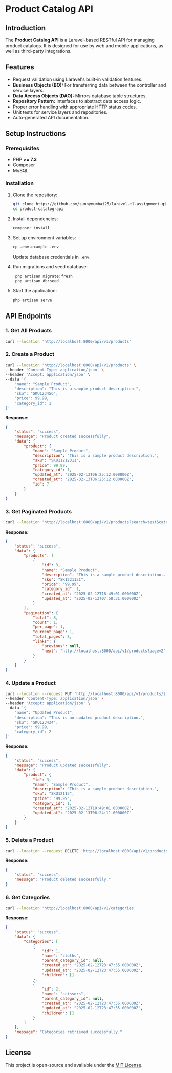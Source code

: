 # Product Catalog API

## Introduction
The **Product Catalog API** is a Laravel-based RESTful API for managing product catalogs. It is designed for use by web and mobile applications, as well as third-party integrations.

## Features
- Request validation using Laravel's built-in validation features.
- **Business Objects (BO):** For transferring data between the controller and service layers.
- **Data Access Objects (DAO):** Mirrors database table structures.
- **Repository Pattern:** Interfaces to abstract data access logic.
- Proper error handling with appropriate HTTP status codes.
- Unit tests for service layers and repositories.
- Auto-generated API documentation.

## Setup Instructions

### Prerequisites
- PHP **>= 7.3**
- Composer
- MySQL

### Installation
1. Clone the repository:
   ```sh
   git clone https://github.com/sunnymumbai25/laravel-tl-assignment.git
   cd product-catalog-api
   ```

2. Install dependencies:
   ```sh
   composer install
   ```

3. Set up environment variables:
   ```sh
   cp .env.example .env
   ```
   Update database credentials in `.env`.

4. Run migrations and seed database:
   ```sh
    php artisan migrate:fresh
    php artisan db:seed 
   ```

5. Start the application:
   ```sh
   php artisan serve
   ```

## API Endpoints

### 1. Get All Products
```sh
curl --location 'http://localhost:8000/api/v1/products'
```

### 2. Create a Product
```sh
curl --location 'http://localhost:8000/api/v1/products' \
--header 'Content-Type: application/json' \
--header 'Accept: application/json' \
--data '{
    "name": "Sample Product",
    "description": "This is a sample product description.",
    "sku": "SKU123456",
    "price": 99.99,
    "category_id": 1
}'
```
**Response:**
```json
{
    "status": "success",
    "message": "Product created successfully",
    "data": {
        "product": {
            "name": "Sample Product",
            "description": "This is a sample product description.",
            "sku": "SKU11212311",
            "price": 99.99,
            "category_id": 1,
            "updated_at": "2025-02-13T06:25:12.000000Z",
            "created_at": "2025-02-13T06:25:12.000000Z",
            "id": 7
        }
    }
}
```

### 3. Get Paginated Products
```sh
curl --location 'http://localhost:8000/api/v1/products?search=test&category_id=2&page=1'
```
**Response:**
```json
{
    "status": "success",
    "data": {
        "products": [
            {
                "id": 3,
                "name": "Sample Product",
                "description": "This is a sample product description...",
                "sku": "SK1221131",
                "price": "99.99",
                "category_id": 1,
                "created_at": "2025-02-12T18:49:01.000000Z",
                "updated_at": "2025-02-13T07:58:31.000000Z"
            }
        ],
        "pagination": {
            "total": 8,
            "count": 1,
            "per_page": 1,
            "current_page": 1,
            "total_pages": 8,
            "links": {
                "previous": null,
                "next": "http://localhost:8000/api/v1/products?page=2"
            }
        }
    }
}
```

### 4. Update a Product
```sh
curl --location --request PUT 'http://localhost:8000/api/v1/products/2' \
--header 'Content-Type: application/json' \
--header 'Accept: application/json' \
--data '{
    "name": "Updated Product",
    "description": "This is an updated product description.",
    "sku": "SKU123434",
    "price": 99.99,
    "category_id": 2
}'
```
**Response:**
```json
{
    "status": "success",
    "message": "Product updated successfully",
    "data": {
        "product": {
            "id": 3,
            "name": "Sample Product",
            "description": "This is a sample product description.",
            "sku": "SKU12113",
            "price": "99.99",
            "category_id": 1,
            "created_at": "2025-02-12T18:49:01.000000Z",
            "updated_at": "2025-02-13T06:24:11.000000Z"
        }
    }
}
```

### 5. Delete a Product
```sh
curl --location --request DELETE 'http://localhost:8000/api/v1/products/1'
```
**Response:**
```json
{
    "status": "success",
    "message": "Product deleted successfully."
}
```

### 6. Get Categories
```sh
curl --location 'http://localhost:8000/api/v1/categories'
```
**Response:**
```json
{
    "status": "success",
    "data": {
        "categories": [
            {
                "id": 1,
                "name": "cloths",
                "parent_category_id": null,
                "created_at": "2025-02-12T23:47:55.000000Z",
                "updated_at": "2025-02-12T23:47:55.000000Z",
                "children": []
            },
            {
                "id": 2,
                "name": "scissors",
                "parent_category_id": null,
                "created_at": "2025-02-12T23:47:55.000000Z",
                "updated_at": "2025-02-12T23:47:55.000000Z",
                "children": []
            }
        ]
    },
    "message": "Categories retrieved successfully."
}
```

## License
This project is open-source and available under the [MIT License](LICENSE).
